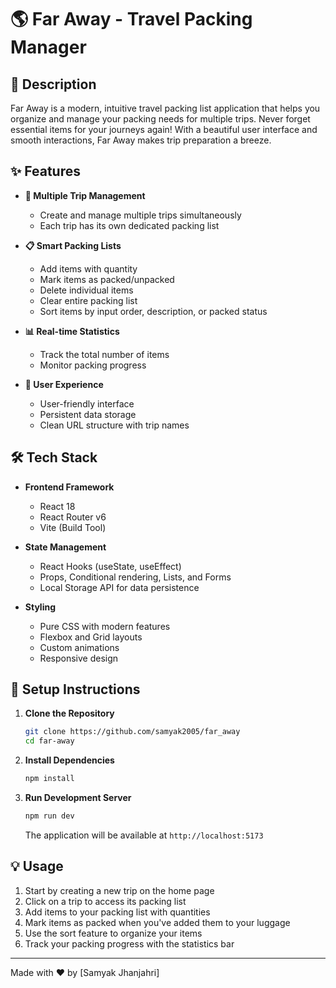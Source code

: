 # 🌎 Far Away - Travel Packing Manager

## 📝 Description

Far Away is a modern, intuitive travel packing list application that helps you organize and manage your packing needs for multiple trips. Never forget essential items for your journeys again! With a beautiful user interface and smooth interactions, Far Away makes trip preparation a breeze.

## ✨ Features

- **🧳 Multiple Trip Management**
  - Create and manage multiple trips simultaneously
  - Each trip has its own dedicated packing list

- **📋 Smart Packing Lists**
  - Add items with quantity
  - Mark items as packed/unpacked
  - Delete individual items
  - Clear entire packing list
  - Sort items by input order, description, or packed status

- **📊 Real-time Statistics**
  - Track the total number of items
  - Monitor packing progress

- **🎨 User Experience**
  - User-friendly interface
  - Persistent data storage
  - Clean URL structure with trip names

## 🛠 Tech Stack

- **Frontend Framework**
  - React 18
  - React Router v6
  - Vite (Build Tool)

- **State Management**
  - React Hooks (useState, useEffect)
  - Props, Conditional rendering, Lists, and Forms
  - Local Storage API for data persistence

- **Styling**
  - Pure CSS with modern features
  - Flexbox and Grid layouts
  - Custom animations
  - Responsive design

## 🚀 Setup Instructions

1. **Clone the Repository**
   ```bash
   git clone https://github.com/samyak2005/far_away
   cd far-away
   ```

2. **Install Dependencies**
   ```bash
   npm install
   ```

3. **Run Development Server**
   ```bash
   npm run dev
   ```
   The application will be available at `http://localhost:5173`
   

## 💡 Usage

1. Start by creating a new trip on the home page
2. Click on a trip to access its packing list
3. Add items to your packing list with quantities
4. Mark items as packed when you've added them to your luggage
5. Use the sort feature to organize your items
6. Track your packing progress with the statistics bar

---
Made with ❤️ by [Samyak Jhanjahri]
